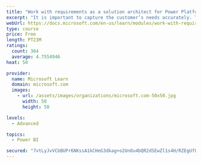 ```yaml
---
title: "Work with requirements as a solution architect for Power Platform and Dynamics 365"
excerpt: "It is important to capture the customer’s needs accurately. This module explains how to capture requirements and identify functional and non-functional items."
webUrl: https://docs.microsoft.com/en-us/learn/modules/work-with-requirements/
type: course
price: Free
length: PT23M
ratings:
  count: 364
  average: 4.7554946
heat: 50

provider:
  name: Microsoft Learn
  domain: microsoft.com
  images:
    - url: /assets/images/organizations/microsoft.com-50x50.jpg
      width: 50
      height: 50

levels:
  - Advanced

topics:
  - Power BI

secured: "7vtLyJvVCbBUPr6NKssA1kCHeG3dkag+o2UnOu4bQR2dSEwZl1s4H/RZEgUfL8sqQyHs85ueasKBn2hg4XB13cKQMv/FVgnsIN9jxwWhcqUJ/O+vEVEHzJAvQsKbeeMlBuAZ8crsRfcNpcHu3Lzk8etJ6OhCILEga9NdcRHOBXp/RmY7Q2Q7aYRDlrYk1OYzYjlLC1hqeyjOm7CjY9edM4TjdVdhkTQL2q39f03fE55MLFWZ8hkDBMIMU2PdO0h713AL1rrBIV/UFaSLSHydozpeT5yTunP7pnkYxnmIXMpxFSas1SpL5xFEBCgaLgiX5KV9rHRamDyW1DY8SBImZkUs8EbBUUW9uc7W0n2oM1dSyL+36NArC7DkEHiPXvFkQSOLMDhL1etprpgik9dZZ8TwtqzYeKIure35FA88tbQ=;SCATCRT+i/1HS9PTMaXH+A=="
---
```


